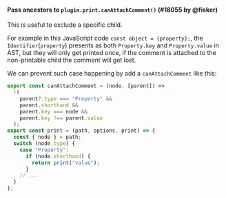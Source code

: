 #### Pass ancestors to `plugin.print.canAttachComment()` (#18055 by @fisker)

This is useful to exclude a specific child.

For example in this JavaScript code `const object = {property};`, the `Identifier`(`property`) presents as both `Property.key` and `Property.value` in AST, but they will only get printed once, if the comment is attached to the non-printable child the comment will get lost.

We can prevent such case happening by add a `canAttachComment` like this:

```js
export const canAttachComment = (node, [parent]) =>
  !(
    parent?.type === "Property" &&
    parent.shorthand &&
    parent.key === node &&
    parent.key !== parent.value
  );
export const print = (path, options, print) => {
  const { node } = path;
  switch (node.type) {
    case "Property":
      if (node.shorthand) {
        return print("value");
      }
    // ...
  }
};
```
